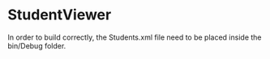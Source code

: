 # StudentViewer
In order to build correctly, the Students.xml file need to be placed inside the bin/Debug folder.
